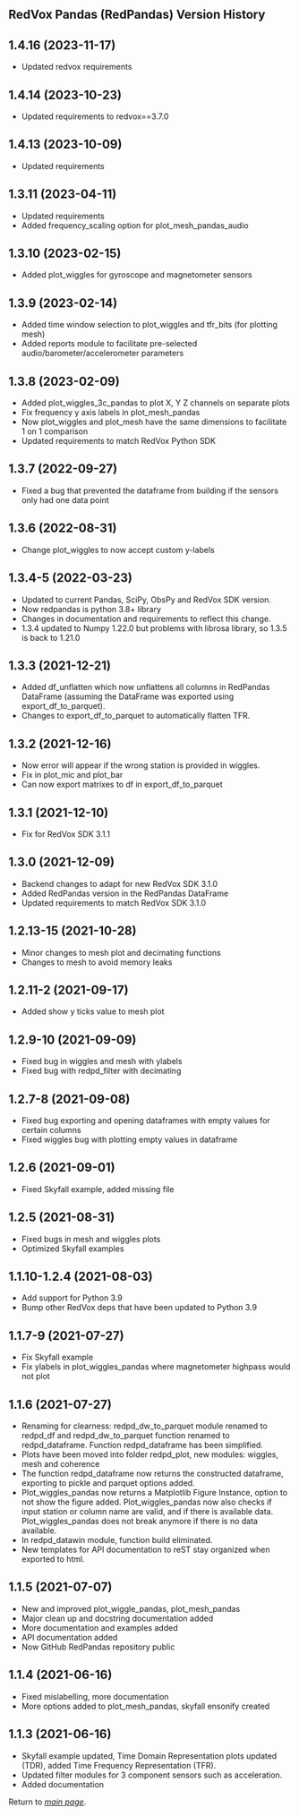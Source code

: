 ## RedVox Pandas (RedPandas) Version History

## 1.4.16 (2023-11-17)
- Updated redvox requirements

## 1.4.14 (2023-10-23)
- Updated requirements to redvox==3.7.0

## 1.4.13 (2023-10-09)
- Updated requirements

## 1.3.11 (2023-04-11)
- Updated requirements
- Added frequency_scaling option for plot_mesh_pandas_audio

## 1.3.10 (2023-02-15)
- Added plot_wiggles for gyroscope and magnetometer sensors

## 1.3.9 (2023-02-14)
- Added time window selection to plot_wiggles and tfr_bits (for plotting mesh)
- Added reports module to facilitate pre-selected audio/barometer/accelerometer parameters

## 1.3.8 (2023-02-09)
- Added plot_wiggles_3c_pandas to plot X, Y Z channels on separate plots
- Fix frequency y axis labels in plot_mesh_pandas 
- Now plot_wiggles and plot_mesh have the same dimensions to facilitate 1 on 1 comparison
- Updated requirements to match RedVox Python SDK

## 1.3.7 (2022-09-27)
- Fixed a bug that prevented the dataframe from building if the sensors only had one data point

## 1.3.6 (2022-08-31)
- Change plot_wiggles to now accept custom y-labels

## 1.3.4-5 (2022-03-23)
- Updated to current Pandas, SciPy, ObsPy and RedVox SDK version.
- Now redpandas is python 3.8+ library
- Changes in documentation and requirements to reflect this change.
- 1.3.4 updated to Numpy 1.22.0 but problems with librosa library, so 1.3.5 is back to 1.21.0

## 1.3.3 (2021-12-21)
- Added df_unflatten which now unflattens all columns in RedPandas DataFrame (assuming the DataFrame was exported using export_df_to_parquet).
- Changes to export_df_to_parquet to automatically flatten TFR.

## 1.3.2 (2021-12-16)
- Now error will appear if the wrong station is provided in wiggles.
- Fix in plot_mic and plot_bar
- Can now export matrixes to df in export_df_to_parquet

## 1.3.1 (2021-12-10)
- Fix for RedVox SDK 3.1.1

## 1.3.0 (2021-12-09)
- Backend changes to adapt for new RedVox SDK 3.1.0
- Added RedPandas version in the RedPandas DataFrame
- Updated requirements to match RedVox SDK 3.1.0

## 1.2.13-15 (2021-10-28)
- Minor changes to mesh plot and decimating functions
- Changes to mesh to avoid memory leaks

## 1.2.11-2 (2021-09-17)
- Added show y ticks value to mesh plot 

## 1.2.9-10 (2021-09-09)
- Fixed bug in wiggles and mesh with ylabels
- Fixed bug with redpd_filter with decimating

## 1.2.7-8 (2021-09-08)
- Fixed bug exporting and opening dataframes with empty values for certain columns
- Fixed wiggles bug with plotting empty values in dataframe

## 1.2.6 (2021-09-01)
- Fixed Skyfall example, added missing file

## 1.2.5 (2021-08-31)
- Fixed bugs in mesh and wiggles plots
- Optimized Skyfall examples

## 1.1.10-1.2.4 (2021-08-03)
- Add support for Python 3.9
- Bump other RedVox deps that have been updated to Python 3.9

## 1.1.7-9 (2021-07-27)

- Fix Skyfall example
- Fix ylabels in plot_wiggles_pandas where magnetometer highpass would not plot

## 1.1.6 (2021-07-27)

- Renaming for clearness: redpd_dw_to_parquet module renamed to redpd_df and redpd_dw_to_parquet function renamed to redpd_dataframe. 
Function redpd_dataframe has been simplified.
- Plots have been moved into folder redpd_plot, new modules: wiggles, mesh and coherence 
- The function redpd_dataframe now returns the constructed dataframe, exporting to pickle and parquet options added.
- Plot_wiggles_pandas now returns a Matplotlib Figure Instance, option to not show the figure added. Plot_wiggles_pandas now also 
checks if input station or column name are valid, and if there is available data. Plot_wiggles_pandas does not break anymore if there 
is no data available.
- In redpd_datawin module, function build eliminated.
- New templates for API documentation to reST stay organized when exported to html.


## 1.1.5 (2021-07-07)

- New and improved plot_wiggle_pandas, plot_mesh_pandas
- Major clean up and docstring documentation added
- More documentation and examples added
- API documentation added
- Now GitHub RedPandas repository public

## 1.1.4 (2021-06-16)

- Fixed mislabelling, more documentation
- More options added to plot_mesh_pandas, skyfall ensonify created

## 1.1.3 (2021-06-16)

- Skyfall example updated, Time Domain Representation plots updated (TDR), added Time Frequency Representation (TFR).
- Updated filter modules for 3 component sensors such as acceleration.
- Added documentation

Return to [_main page_](https://github.com/RedVoxInc/redpandas#redpandas).



